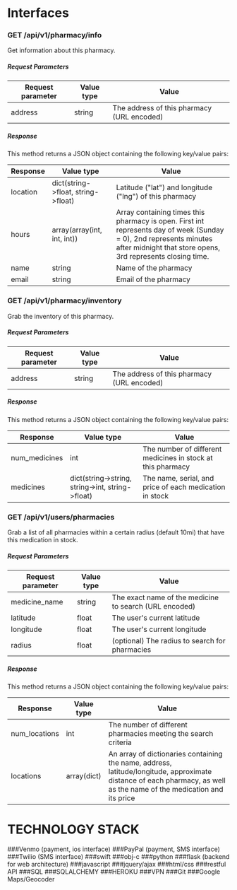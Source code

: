# Interfaces

### GET /api/v1/pharmacy/info

Get information about this pharmacy.

##### Request Parameters

Request parameter | Value type | Value
---|---|---
address | string | The address of this pharmacy (URL encoded)

##### Response

This method returns a JSON object containing the following key/value pairs:

Response | Value type | Value
---|---|---
location | dict(string->float, string->float) | Latitude ("lat") and longitude ("lng") of this pharmacy
hours | array(array(int, int, int)) | Array containing times this pharmacy is open. First int represents day of week (Sunday = 0), 2nd represents minutes after midnight that store opens, 3rd represents closing time.
name | string | Name of the pharmacy
email | string | Email of the pharmacy

### GET /api/v1/pharmacy/inventory

Grab the inventory of this pharmacy.

##### Request Parameters

Request parameter | Value type | Value
---|---|---
address | string | The address of this pharmacy (URL encoded)

##### Response

This method returns a JSON object containing the following key/value pairs:

Response | Value type | Value
---|---|---
num_medicines | int | The number of different medicines in stock at this pharmacy
medicines | dict(string->string, string->int, string->float) | The name, serial, and price of each medication in stock

### GET /api/v1/users/pharmacies

Grab a list of all pharmacies within a certain radius (default 10mi) that have this medication in stock.

##### Request Parameters

Request parameter | Value type | Value
---|---|---
medicine_name | string | The exact name of the medicine to search (URL encoded)
latitude | float | The user's current latitude
longitude | float | The user's current longitude
radius | float | (optional) The radius to search for pharmacies

##### Response

This method returns a JSON object containing the following key/value pairs:

Response | Value type | Value
---|---|---
num_locations | int | The number of different pharmacies meeting the search criteria
locations | array(dict) | An array of dictionaries containing the name, address, latitude/longitude, approximate distance of each pharmacy, as well as the name of the medication and its price

# TECHNOLOGY STACK
###Venmo (payment, ios interface)
###PayPal (payment, SMS interface)
###Twilio (SMS interface)
###swift
###obj-c
###python
###flask (backend for web architecture)
###javascript
###jquery/ajax
###html/css
###restful API
###SQL
###SQLALCHEMY
###HEROKU
###VPN
###Git
###Google Maps/Geocoder
